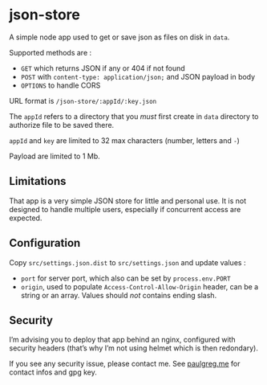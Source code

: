 # json-store

A simple node app used to get or save json as files on disk in `data`.

Supported methods are :
- `GET` which returns JSON if any or 404 if not found
- `POST` with `content-type: application/json;` and JSON payload in body
- `OPTIONS` to handle CORS

URL format is `/json-store/:appId/:key.json`

The `appId` refers to a directory that you *must* first create in `data` directory to authorize file to be saved there.

`appId` and `key` are limited to 32 max characters (number, letters and `-`)

Payload are limited to 1 Mb.

## Limitations

That app is a very simple JSON store for little and personal use. It is not designed to handle multiple users, especially if concurrent access are expected.

## Configuration

Copy `src/settings.json.dist` to `src/settings.json` and update values :
- `port` for server port, which also can be set by `process.env.PORT`
- `origin`, used to populate `Access-Control-Allow-Origin` header, can be a string or an array. Values should *not* contains ending slash.


## Security

I’m advising you to deploy that app behind an nginx, configured with security headers (that’s why I’m not using helmet which is then redondary).

If you see any security issue, please contact me. See [paulgreg.me](https://paulgreg.me/) for contact infos and gpg key.